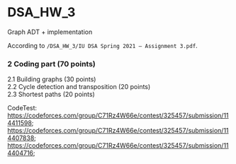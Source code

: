 # DSA_HW_3
Graph ADT + implementation 

According to `/DSA_HW_3/IU DSA Spring 2021 — Assignment 3.pdf`.

### 2 Coding part (70 points)  
   2.1 Building graphs (30 points)  
   2.2 Cycle detection and transposition (20 points)  
   2.3 Shortest paths (20 points)  


CodeTest:  
https://codeforces.com/group/C71Rz4W66e/contest/325457/submission/114411598;  
https://codeforces.com/group/C71Rz4W66e/contest/325457/submission/114407838;  
https://codeforces.com/group/C71Rz4W66e/contest/325457/submission/114404716;  
